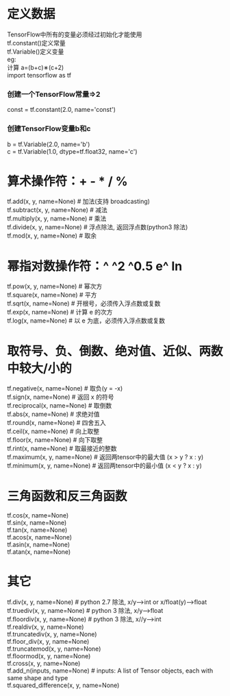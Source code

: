 # 定义数据
TensorFlow中所有的变量必须经过初始化才能使用  
tf.constant()定义常量  
tf.Variable()定义变量  
eg:  
计算 a=(b+c)∗(c+2)  
import tensorflow as tf  
### 创建一个TensorFlow常量=>2  
const = tf.constant(2.0, name='const')  
### 创建TensorFlow变量b和c  
b = tf.Variable(2.0, name='b')  
c = tf.Variable(1.0, dtype=tf.float32, name='c')  
# 算术操作符：+ - * / %   
tf.add(x, y, name=None)        # 加法(支持 broadcasting)  
tf.subtract(x, y, name=None)   # 减法  
tf.multiply(x, y, name=None)   # 乘法  
tf.divide(x, y, name=None)     # 浮点除法, 返回浮点数(python3 除法)  
tf.mod(x, y, name=None)        # 取余  
 
 
# 幂指对数操作符：^ ^2 ^0.5 e^ ln 
tf.pow(x, y, name=None)        # 幂次方  
tf.square(x, name=None)        # 平方  
tf.sqrt(x, name=None)          # 开根号，必须传入浮点数或复数  
tf.exp(x, name=None)           # 计算 e 的次方  
tf.log(x, name=None)           # 以 e 为底，必须传入浮点数或复数  
 
 
# 取符号、负、倒数、绝对值、近似、两数中较大/小的
tf.negative(x, name=None)      # 取负(y = -x)  
tf.sign(x, name=None)          # 返回 x 的符号  
tf.reciprocal(x, name=None)    # 取倒数  
tf.abs(x, name=None)           # 求绝对值  
tf.round(x, name=None)         # 四舍五入  
tf.ceil(x, name=None)          # 向上取整  
tf.floor(x, name=None)         # 向下取整  
tf.rint(x, name=None)          # 取最接近的整数   
tf.maximum(x, y, name=None)    # 返回两tensor中的最大值 (x > y ? x : y)  
tf.minimum(x, y, name=None)    # 返回两tensor中的最小值 (x < y ? x : y)  
 
 
# 三角函数和反三角函数
tf.cos(x, name=None)      
tf.sin(x, name=None)      
tf.tan(x, name=None)      
tf.acos(x, name=None)  
tf.asin(x, name=None)  
tf.atan(x, name=None)     
 
 
# 其它
tf.div(x, y, name=None)  # python 2.7 除法, x/y-->int or x/float(y)-->float  
tf.truediv(x, y, name=None) # python 3 除法, x/y-->float  
tf.floordiv(x, y, name=None)  # python 3 除法, x//y-->int  
tf.realdiv(x, y, name=None)  
tf.truncatediv(x, y, name=None)  
tf.floor_div(x, y, name=None)  
tf.truncatemod(x, y, name=None)  
tf.floormod(x, y, name=None)  
tf.cross(x, y, name=None)  
tf.add_n(inputs, name=None)  # inputs: A list of Tensor objects, each with same shape and type  
tf.squared_difference(x, y, name=None)   


